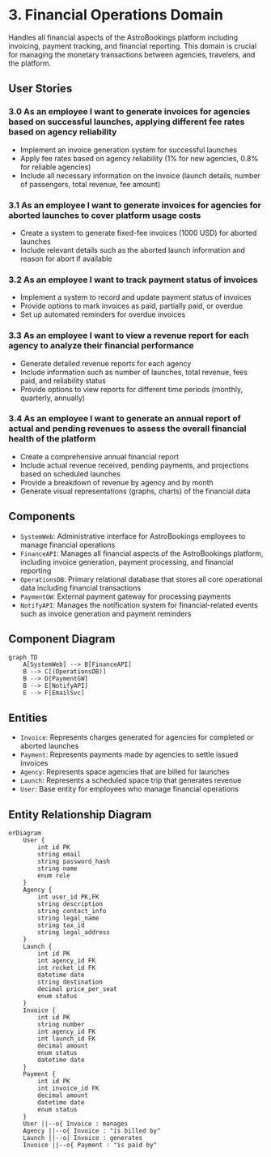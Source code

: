 # 3. Financial Operations Domain

Handles all financial aspects of the AstroBookings platform including invoicing, payment tracking, and financial reporting. This domain is crucial for managing the monetary transactions between agencies, travelers, and the platform.

## User Stories

### 3.0 As an employee I want to generate invoices for agencies based on successful launches, applying different fee rates based on agency reliability
- Implement an invoice generation system for successful launches
- Apply fee rates based on agency reliability (1% for new agencies, 0.8% for reliable agencies)
- Include all necessary information on the invoice (launch details, number of passengers, total revenue, fee amount)

### 3.1 As an employee I want to generate invoices for agencies for aborted launches to cover platform usage costs
- Create a system to generate fixed-fee invoices (1000 USD) for aborted launches
- Include relevant details such as the aborted launch information and reason for abort if available

### 3.2 As an employee I want to track payment status of invoices
- Implement a system to record and update payment status of invoices
- Provide options to mark invoices as paid, partially paid, or overdue
- Set up automated reminders for overdue invoices

### 3.3 As an employee I want to view a revenue report for each agency to analyze their financial performance
- Generate detailed revenue reports for each agency
- Include information such as number of launches, total revenue, fees paid, and reliability status
- Provide options to view reports for different time periods (monthly, quarterly, annually)

### 3.4 As an employee I want to generate an annual report of actual and pending revenues to assess the overall financial health of the platform
- Create a comprehensive annual financial report
- Include actual revenue received, pending payments, and projections based on scheduled launches
- Provide a breakdown of revenue by agency and by month
- Generate visual representations (graphs, charts) of the financial data

## Components

* `SystemWeb`: Administrative interface for AstroBookings employees to manage financial operations
* `FinanceAPI`: Manages all financial aspects of the AstroBookings platform, including invoice generation, payment processing, and financial reporting
* `OperationsDB`: Primary relational database that stores all core operational data including financial transactions
* `PaymentGW`: External payment gateway for processing payments
* `NotifyAPI`: Manages the notification system for financial-related events such as invoice generation and payment reminders

## Component Diagram

```mermaid
graph TD
    A[SystemWeb] --> B[FinanceAPI]
    B --> C[(OperationsDB)]
    B --> D[PaymentGW]
    B --> E[NotifyAPI]
    E --> F[EmailSvc]
```

## Entities

* `Invoice`: Represents charges generated for agencies for completed or aborted launches
* `Payment`: Represents payments made by agencies to settle issued invoices
* `Agency`: Represents space agencies that are billed for launches
* `Launch`: Represents a scheduled space trip that generates revenue
* `User`: Base entity for employees who manage financial operations

## Entity Relationship Diagram

```mermaid
erDiagram
    User {
        int id PK
        string email
        string password_hash
        string name
        enum role
    }
    Agency {
        int user_id PK,FK
        string description
        string contact_info
        string legal_name
        string tax_id
        string legal_address
    }
    Launch {
        int id PK
        int agency_id FK
        int rocket_id FK
        datetime date
        string destination
        decimal price_per_seat
        enum status
    }
    Invoice {
        int id PK
        string number
        int agency_id FK
        int launch_id FK
        decimal amount
        enum status
        datetime date
    }
    Payment {
        int id PK
        int invoice_id FK
        decimal amount
        datetime date
        enum status
    }
    User ||--o{ Invoice : manages
    Agency ||--o{ Invoice : "is billed by"
    Launch ||--o| Invoice : generates
    Invoice ||--o{ Payment : "is paid by"
```
